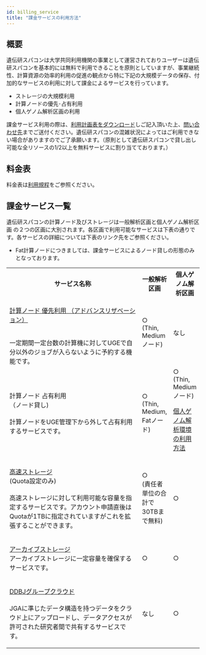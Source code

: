 ```yaml
---
id: billing_service
title: "課金サービスの利用方法"
---
```


## 概要

遺伝研スパコンは大学共同利用機関の事業として運営されておりユーザーは遺伝研スパコンを基本的には無料で利用できることを原則としていますが、事業継続性、計算資源の効率的利用の促進の観点から特に下記の大規模データの保存、付加的なサービスの利用に対して課金によるサービスを行っています。

- ストレージの大規模利用
- 計算ノードの優先･占有利用
- 個人ゲノム解析区画の利用
 

課金サービス利用の際は、[<u>利用計画表をダウンロード</u>](/application/resource_extension)しご記入頂いた上、[<u>問い合わせ先</u>](/application/reference)までご送付ください。遺伝研スパコンの混雑状況によってはご利用できない場合がありますのでご了承願います。（原則として遺伝研スパコンで貸し出し可能な全リソースの1/2以上を無料サービスに割り当てております。）


## 料金表
料金表は[<u>利用規程</u>](/application/use_policy)をご参照ください。

 

## 課金サービス一覧

遺伝研スパコンの計算ノード及びストレージは一般解析区画と個人ゲノム解析区画 の２つの区画に大別されます。各区画で利用可能なサービスは下表の通りです。各サービスの詳細については下表のリンク先をご参照ください。

- Fat計算ノードにつきましては、課金サービスによるノード貸しの形態のみとなっております。

<table>
<tr>
<th width="350">サービス名称</th>
<th>一般解析区画</th>
<th>個人ゲノム解析区画</th>
</tr>

<tr>
<td>

[<u>計算ノード 優先利用 （アドバンスリザベーション）</u>](/general_analysis_division/advance_reservation)
<br />

<br />
一定期間一定台数の計算機に対してUGEで自分以外のジョブが入らないように予約する機能です。
</td>
<td>
○
<br />
(Thin, Mediumノード) 
</td>
<td>
なし
</td>
</tr>

<tr>
<td>
計算ノード 占有利用<br />
（ノード貸し)<br />
<br />
計算ノードをUGE管理下から外して占有利用するサービスです。
</td>
<td>
○
<br/>
(Thin, Medium, Fatノード) 	
</td>
<td>
○ 
<br />
(Thin, Mediumノード)
<br />

[<u>個人ゲノム解析環境の利用方法</u>](/personal_genome_division/pg_introduction) 
</td>
</tr>

<tr>
<td>

[<u>高速ストレージ</u>](/general_analysis_division/largescale_storage#高速ストレージの大規模利用quota設定のみ)<br />
(Quota設定のみ)<br />
<br />
高速ストレージに対して利用可能な容量を指定するサービスです。アカウント申請直後はQuotaが1TBに指定されていますがこれを拡張することができます。
</td>
<td>
○
<br />
(責任者単位の合計で30TBまで無料)
</td>
<td>
○
</td>
</tr>

<tr>
<td>

[<u>アーカイブストレージ</u>](/general_analysis_division/largescale_storage#アーカイブストレージの大規模利用)
<br />
アーカイブストレージに一定容量を確保するサービスです。
</td>
<td>
○
</td>
<td>
○
</td>
</tr>

<tr>
<td>

[<u>DDBJグループクラウド</u>](/personal_genome_division/group_cloud)<br />
<br />
JGAに準じたデータ構造を持つデータをクラウド上にアップロードし、データアクセスが許可された研究者間で共有するサービスです。
</td>
<td>
なし
</td>
<td>
○
</td>
</tr>

</table>


